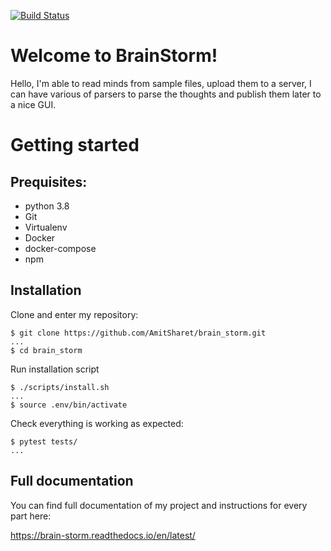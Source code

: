 [![Build Status](https://travis-ci.org/AmitSharet/brain_storm.svg?branch=master)](https://travis-ci.org/AmitSharet/brain_storm)

# Welcome to BrainStorm!

Hello, I'm able to read minds from sample files, upload them to a server, I can have various of parsers to parse the thoughts and publish them later to a nice GUI.

# Getting started

## Prequisites:

* python 3.8
* Git
* Virtualenv
* Docker
* docker-compose 
* npm

## Installation

Clone and enter my repository:

    $ git clone https://github.com/AmitSharet/brain_storm.git
    ...
    $ cd brain_storm

Run installation script 

    $ ./scripts/install.sh
    ...
    $ source .env/bin/activate

 Check everything is working as expected:

    $ pytest tests/
    ...


## Full documentation

You can find full documentation of my project and instructions for every part here:

https://brain-storm.readthedocs.io/en/latest/
